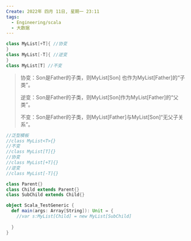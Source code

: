 ```yaml
---
Create: 2022年 四月 11日, 星期一 23:11
tags: 
  - Engineering/scala
  - 大数据
---
```


```scala
class MyList[+T]{ //协变
} 
class MyList[-T]{ //逆变
}
class MyList[T] //不变
```

> 协变：Son是Father的子类，则MyList[Son] 也作为MyList[Father]的“子类”。
>
> 逆变：Son是Father的子类，则MyList[Son]作为MyList[Father]的“父类”。
>
> 不变：Son是Father的子类，则MyList[Father]与MyList[Son]“无父子关系”。

```scala
//泛型模板
//class MyList<T>{}
//不变
//class MyList[T]{}
//协变
//class MyList[+T]{}
//逆变
//class MyList[-T]{}

class Parent{}
class Child extends Parent{}
class SubChild extends Child{}

object Scala_TestGeneric {
  def main(args: Array[String]): Unit = {
    //var s:MyList[Child] = new MyList[SubChild]
    
  }
}
```





